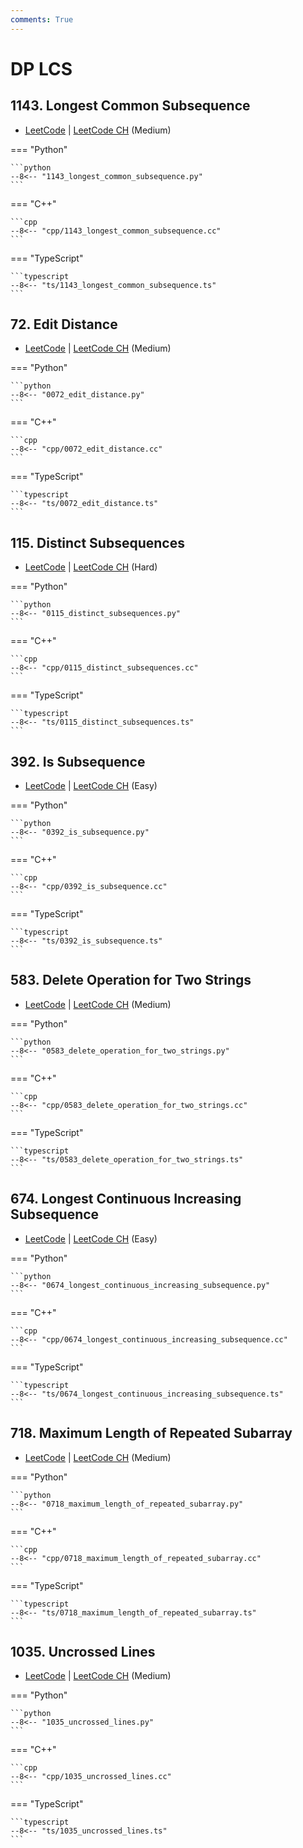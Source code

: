 ```yaml
---
comments: True
---
```


# DP LCS

## 1143. Longest Common Subsequence

-  [LeetCode](https://leetcode.com/problems/longest-common-subsequence/) | [LeetCode CH](https://leetcode.cn/problems/longest-common-subsequence/) (Medium)

=== "Python"

    ```python
    --8<-- "1143_longest_common_subsequence.py"
    ```

=== "C++"

    ```cpp
    --8<-- "cpp/1143_longest_common_subsequence.cc"
    ```

=== "TypeScript"

    ```typescript
    --8<-- "ts/1143_longest_common_subsequence.ts"
    ```

## 72. Edit Distance

-  [LeetCode](https://leetcode.com/problems/edit-distance/) | [LeetCode CH](https://leetcode.cn/problems/edit-distance/) (Medium)

=== "Python"

    ```python
    --8<-- "0072_edit_distance.py"
    ```

=== "C++"

    ```cpp
    --8<-- "cpp/0072_edit_distance.cc"
    ```

=== "TypeScript"

    ```typescript
    --8<-- "ts/0072_edit_distance.ts"
    ```

## 115. Distinct Subsequences

-  [LeetCode](https://leetcode.com/problems/distinct-subsequences/) | [LeetCode CH](https://leetcode.cn/problems/distinct-subsequences/) (Hard)

=== "Python"

    ```python
    --8<-- "0115_distinct_subsequences.py"
    ```

=== "C++"

    ```cpp
    --8<-- "cpp/0115_distinct_subsequences.cc"
    ```

=== "TypeScript"

    ```typescript
    --8<-- "ts/0115_distinct_subsequences.ts"
    ```

## 392. Is Subsequence

-  [LeetCode](https://leetcode.com/problems/is-subsequence/) | [LeetCode CH](https://leetcode.cn/problems/is-subsequence/) (Easy)

=== "Python"

    ```python
    --8<-- "0392_is_subsequence.py"
    ```

=== "C++"

    ```cpp
    --8<-- "cpp/0392_is_subsequence.cc"
    ```

=== "TypeScript"

    ```typescript
    --8<-- "ts/0392_is_subsequence.ts"
    ```

## 583. Delete Operation for Two Strings

-  [LeetCode](https://leetcode.com/problems/delete-operation-for-two-strings/) | [LeetCode CH](https://leetcode.cn/problems/delete-operation-for-two-strings/) (Medium)

=== "Python"

    ```python
    --8<-- "0583_delete_operation_for_two_strings.py"
    ```

=== "C++"

    ```cpp
    --8<-- "cpp/0583_delete_operation_for_two_strings.cc"
    ```

=== "TypeScript"

    ```typescript
    --8<-- "ts/0583_delete_operation_for_two_strings.ts"
    ```

## 674. Longest Continuous Increasing Subsequence

-  [LeetCode](https://leetcode.com/problems/longest-continuous-increasing-subsequence/) | [LeetCode CH](https://leetcode.cn/problems/longest-continuous-increasing-subsequence/) (Easy)

=== "Python"

    ```python
    --8<-- "0674_longest_continuous_increasing_subsequence.py"
    ```

=== "C++"

    ```cpp
    --8<-- "cpp/0674_longest_continuous_increasing_subsequence.cc"
    ```

=== "TypeScript"

    ```typescript
    --8<-- "ts/0674_longest_continuous_increasing_subsequence.ts"
    ```

## 718. Maximum Length of Repeated Subarray

-  [LeetCode](https://leetcode.com/problems/maximum-length-of-repeated-subarray/) | [LeetCode CH](https://leetcode.cn/problems/maximum-length-of-repeated-subarray/) (Medium)

=== "Python"

    ```python
    --8<-- "0718_maximum_length_of_repeated_subarray.py"
    ```

=== "C++"

    ```cpp
    --8<-- "cpp/0718_maximum_length_of_repeated_subarray.cc"
    ```

=== "TypeScript"

    ```typescript
    --8<-- "ts/0718_maximum_length_of_repeated_subarray.ts"
    ```

## 1035. Uncrossed Lines

-  [LeetCode](https://leetcode.com/problems/uncrossed-lines/) | [LeetCode CH](https://leetcode.cn/problems/uncrossed-lines/) (Medium)

=== "Python"

    ```python
    --8<-- "1035_uncrossed_lines.py"
    ```

=== "C++"

    ```cpp
    --8<-- "cpp/1035_uncrossed_lines.cc"
    ```

=== "TypeScript"

    ```typescript
    --8<-- "ts/1035_uncrossed_lines.ts"
    ```
